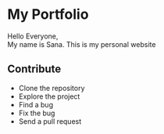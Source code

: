 # My Portfolio

Hello Everyone, <br>
My name is Sana. This is my personal website

## Contribute

* Clone the repository
* Explore the project
* Find a bug
* Fix the bug
* Send a pull request